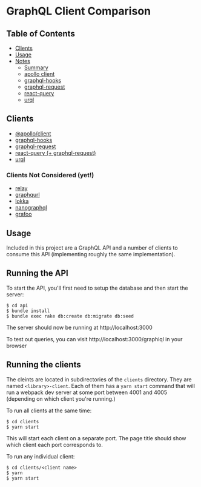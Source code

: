 # GraphQL Client Comparison

## Table of Contents
- [Clients](#clients)
- [Usage](#usage)
- [Notes](#notes)
  - [Summary](#summary)
  - [apollo client](#apollo-client)
  - [graphql-hooks](#graphql-hooks)
  - [graphql-request](#graphql-request)
  - [react-query](#react-query)
  - [urql](#urql)

## Clients

- [@apollo/client](https://github.com/apollographql/apollo-client)
- [graphql-hooks](https://github.com/nearform/graphql-hooks)
- [graphql-request](https://github.com/prisma-labs/graphql-request)
- [react-query (+ graphql-request)](https://github.com/tannerlinsley/react-query)
- [urql](https://github.com/FormidableLabs/urql)

### Clients Not Considered (yet!)

- [relay](https://github.com/facebook/relay)
- [graphqurl](https://github.com/hasura/graphqurl)
- [lokka](https://github.com/kadirahq/lokka)
- [nanographql](https://github.com/choojs/nanographql)
- [grafoo](https://github.com/grafoojs/grafoo)

## Usage

Included in this project are a GraphQL API and a number of clients to consume this API (implementing roughly the same implementation).

## Running the API

To start the API, you'll first need to setup the database and then start the server:

```shell
$ cd api
$ bundle install
$ bundle exec rake db:create db:migrate db:seed
```

The server should now be running at http://localhost:3000

To test out queries, you can visit http://localhost:3000/graphiql in your browser

## Running the clients

The cleints are located in subdirectories of the `clients` directory.  They are named `<library>-client`.  Each of them has a `yarn start` command that will run a webpack dev server at some port between 4001 and 4005 (depending on which client you're running.)

To run all clients at the same time:

```shell
$ cd clients
$ yarn start
```

This will start each client on a separate port.  The page title should show which client each port corresponds to.

To run any individual client:

```shell
$ cd clients/<client name>
$ yarn
$ yarn start
```

